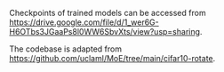 Checkpoints of trained models can be accessed from https://drive.google.com/file/d/1_wer6G-H6OTbs3JGaaPs8l0WW6SbvXts/view?usp=sharing.

The codebase is adapted from https://github.com/uclaml/MoE/tree/main/cifar10-rotate.
